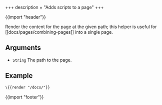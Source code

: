 +++
description = "Adds scripts to a page"
+++

{{import "header"}}

Render the content for the page at the given path; this helper is useful for [[docs/pages/combining-pages]] into a single page.

## Arguments

* `String` The path to the page.

## Example

```handlebars
\{{render "/docs/"}}
```

{{import "footer"}}
